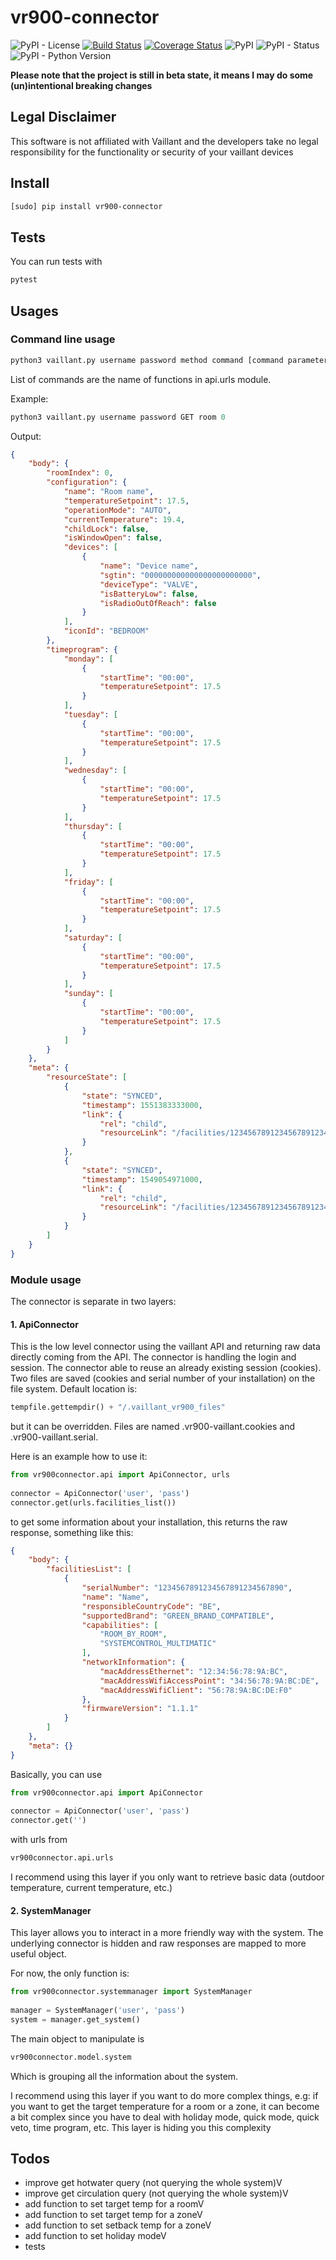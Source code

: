 # vr900-connector
![PyPI - License](https://img.shields.io/pypi/l/vr900-connector.svg?color=44cc11)
[![Build Status](https://travis-ci.com/thomasgermain/vr900-connector.svg?branch=master)](https://travis-ci.com/thomasgermain/vr900-connector)
[![Coverage Status](https://coveralls.io/repos/github/thomasgermain/vr900-connector/badge.svg?branch=master)](https://coveralls.io/github/thomasgermain/vr900-connector?branch=master)
![PyPI](https://img.shields.io/pypi/v/vr900-connector.svg)
![PyPI - Status](https://img.shields.io/pypi/status/vr900-connector.svg)
![PyPI - Python Version](https://img.shields.io/pypi/pyversions/vr900-connector.svg)

<b>Please note that the project is still in beta state, it means  I may do some (un)intentional breaking changes</b>

## Legal Disclaimer
This software is not affiliated with Vaillant and the developers take no legal responsibility for the functionality or security of your vaillant devices

## Install
```bash
[sudo] pip install vr900-connector 
```

## Tests
You can run tests with
```bash
pytest
```

## Usages

### Command line usage

```python
python3 vaillant.py username password method command [command parameters]
```
List of commands are the name of functions in api.urls module.

Example:
```python
python3 vaillant.py username password GET room 0
```

Output:
```json
{
    "body": {
        "roomIndex": 0,
        "configuration": {
            "name": "Room name",
            "temperatureSetpoint": 17.5,
            "operationMode": "AUTO",
            "currentTemperature": 19.4,
            "childLock": false,
            "isWindowOpen": false,
            "devices": [
                {
                    "name": "Device name",
                    "sgtin": "000000000000000000000000",
                    "deviceType": "VALVE",
                    "isBatteryLow": false,
                    "isRadioOutOfReach": false
                }
            ],
            "iconId": "BEDROOM"
        },
        "timeprogram": {
            "monday": [
                {
                    "startTime": "00:00",
                    "temperatureSetpoint": 17.5
                }
            ],
            "tuesday": [
                {
                    "startTime": "00:00",
                    "temperatureSetpoint": 17.5
                }
            ],
            "wednesday": [
                {
                    "startTime": "00:00",
                    "temperatureSetpoint": 17.5
                }
            ],
            "thursday": [
                {
                    "startTime": "00:00",
                    "temperatureSetpoint": 17.5
                }
            ],
            "friday": [
                {
                    "startTime": "00:00",
                    "temperatureSetpoint": 17.5
                }
            ],
            "saturday": [
                {
                    "startTime": "00:00",
                    "temperatureSetpoint": 17.5
                }
            ],
            "sunday": [
                {
                    "startTime": "00:00",
                    "temperatureSetpoint": 17.5
                }
            ]
        }
    },
    "meta": {
        "resourceState": [
            {
                "state": "SYNCED",
                "timestamp": 1551383333000,
                "link": {
                    "rel": "child",
                    "resourceLink": "/facilities/1234567891234567891234567890/rbr/v1/rooms/0/configuration"
                }
            },
            {
                "state": "SYNCED",
                "timestamp": 1549054971000,
                "link": {
                    "rel": "child",
                    "resourceLink": "/facilities/1234567891234567891234567890/rbr/v1/rooms/0/timeprogram"
                }
            }
        ]
    }
}
```


### Module usage
 
The connector is separate in two layers:

#### 1. ApiConnector
This is the low level connector using the vaillant API and returning raw data directly coming from the API. The connector is handling the login and session.
The connector able to reuse an already existing session (cookies). Two files are saved (cookies and serial number of your installation) on the file system. Default location is:
```python
tempfile.gettempdir() + "/.vaillant_vr900_files"
```
but it can be overridden. Files are named .vr900-vaillant.cookies and .vr900-vaillant.serial.


Here is an example how to use it:
```python
from vr900connector.api import ApiConnector, urls
   
connector = ApiConnector('user', 'pass')
connector.get(urls.facilities_list()) 
```
to get some information about your installation, this returns the raw response, something like this:
```json
{
    "body": {
        "facilitiesList": [
            {
                "serialNumber": "1234567891234567891234567890",
                "name": "Name",
                "responsibleCountryCode": "BE",
                "supportedBrand": "GREEN_BRAND_COMPATIBLE",
                "capabilities": [
                    "ROOM_BY_ROOM",
                    "SYSTEMCONTROL_MULTIMATIC"
                ],
                "networkInformation": {
                    "macAddressEthernet": "12:34:56:78:9A:BC",
                    "macAddressWifiAccessPoint": "34:56:78:9A:BC:DE",
                    "macAddressWifiClient": "56:78:9A:BC:DE:F0"
                },
                "firmwareVersion": "1.1.1"
            }
        ]
    },
    "meta": {}
}
```

Basically, you can use 
```python
from vr900connector.api import ApiConnector
   
connector = ApiConnector('user', 'pass')
connector.get('') 
```
with urls from
```python
vr900connector.api.urls
``` 

I recommend using this layer if you only want to retrieve basic data (outdoor temperature, current temperature, etc.)

#### 2. SystemManager
This layer allows you to interact in a more friendly way with the system.
The underlying connector is hidden and raw responses are mapped to more useful object.

For now, the only function is:
```python
from vr900connector.systemmanager import SystemManager
   
manager = SystemManager('user', 'pass')
system = manager.get_system() 
```

The main object to manipulate is 
 ```python
 vr900connector.model.system
 ```
 
 Which is grouping all the information about the system.
 
 I recommend using this layer if you want to do more complex things, e.g: if you want to get the target temperature for 
 a room or a zone, it can become a bit complex since you have to deal with holiday mode, quick mode, quick veto, time program, etc.
 This layer is hiding you  this complexity

## Todos
* improve get hotwater query (not querying the whole system)V
* improve get circulation query (not querying the whole system)V
* add function to set target temp for a roomV
* add function to set target temp for a zoneV
* add function to set setback temp for a zoneV
* add function to set holiday modeV
* tests
